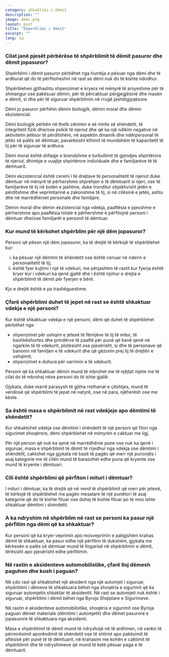 ```yaml
---
category: shkaktimi-i-demit
description: ""
image: demi.png
layout: post
title: "Shperblimi i dëmit"
excerpt: ""
lang: sq
---
```

<script>
var data = { topics: [
  {
    title: "Nga çfarë përbëhet shpërblimi i dëmit",
    text: function(){ return $("#part1").html(); }
  },
  {
    title: "Kur kërkohet shpërblimi i demit jo pasuror",
    text: function(){ return $("#part2").html(); }
  },
  {
    title: "Shpërblimi në rastin e shkaktimit të vdekjes së një personi",
    text: function(){ return $("#part3").html(); }
  },
  {
    title: "Shpërblimi që përfiton i mituri i dëmtuar",
    text: function(){ return $("#part4").html(); }
  },
  {
    title: "Shpërblimi në rast përfitimi nga dëmi i shkaktuar",
    text: function(){ return $("#part5").html(); }
  },
  {
    title: "Shpëblimi në rast aksidentesh automobilistike",
    text: function(){ return $("#part6").html(); }
  }
]};
</script>

<div id="part1" class="hidden">
<h3>Cilat janë pjesët përbërëse të shpërblimit të dëmit pasuror dhe dëmit jopasuror?</h3>
<p>Shpërblimi i dëmit pasuror përbëhet nga humbja e pësuar nga dëmi dhe të ardhurat që do të përfitoheshin në rast se dëmi nuk do të kishte ndodhur.</p>
<p>Shpërblehen gjithashtu shpenzimet e kryera në mënyrë të arsyeshme për të shmangur ose pakësuar dëmin, për të përcaktuar përgjegjësinë dhe masën e dëmit, si dhe për të siguruar shpërblimin në rrugë jashtëgjyqësore.</p>
<p>Dëmi jo pasuror përfshin dëmin biologjik, dëmin moral dhe dëmin ekzistencial. </p>
<p>Dëmi biologjik përbën në thelb cënimin e së mirës së shëndetit, të integritetit fizik dhe/ose psikik të njeriut dhe që ka një ndikim negative në aktivitetin jetësor të përditshëm, në aspektin dinamik dhe ndërpersonal të jetës së palës së dëmtuar, pavarësisht kthimit të mundshëm të kapacitetit të tij për të siguruar të ardhura.</p>
<p>Dëmi moral është shfaqje e brendshme e turbullimit të gjendjes shpirtërore të njeriut, dhimbje e vuajtje shpirtërore individuale dhe e familjarëve të të dëmtuarit.</p>
<p>Dëmi ekzistencial është cenimi i të drejtave të personalitetit të njeriut duke dëmtuar në mënyrë të përhershme shprehjen e të dëmtuarit si njeri, ose të familjarëve të tij në botën e jashtme, duke tronditur objektivisht jetën e përditshme dhe veprimtarinë e zakonshme të tij, si në cilësinë e jetës, ashtu dhe në marrëdhëniet personale dhe familjare.</p>
<p>Dëmin moral dhe dëmin ekzistencial nga vdekja, paaftësia e pjesshme e përhershme apo paaftësia totale e përhershme e përfitojnë personi i dëmtuar dhe/ose familjarët e personit të dëmtuar.</p>
</div>

<div id="part2" class="hidden">
<h3>Kur mund të kërkohet shpërblim për një dëm jopasuror?</h3>
Personi që pëson një dëm jopasuror, ka të drejtë të kërkojë të shpërblehet kur:
<ol style="list-style-type: lower-roman;">
<li>ka pësuar një dëmtim të shëndetit ose është cenuar në nderin e personalitetit të tij;</li>
<li>është fyer kujtimi i një të vdekuri, me përjashtim të rastit kur fyerja është kryer kur i vdekuri ka qenë gjallë dhe i është njohur e drejta e shpërblimit të dëmit për fyerjen e bërë.</li>
</ol>
Kjo e drejtë është e pa trashëgueshme.
</div>

<div id="part3" class="hidden">
<h3>Çfarë shpërblimi duhet të jepet në rast se është shkaktuar vdekja e një personi?</h3>
Kur është shkaktuar vdekja e një personi, dëmi që duhet të shpërblehet përbëhet nga:
<ul>
<li>shpenzimet për ushqim e jetesë të fëmijëve të tij të mitur, të bashkëshortes dhe prindërve të paaftë për punë që kanë qenë në ngarkim të të vdekurit, plotësisht ose pjesërisht, si dhe të personave që banonin në familjen e të vdekurit dhe që gëzonin prej tij të drejtën e ushqimit;</li>
<li>shpenzimet e duhura për varrimin e të vdekurit.</li>
</ul>
Personi që ka shkaktuar dëmin mund të mbrohet me të njëjtat mjete me të cilat do të mbrohej nëse personi do të ishte gjallë.
<p>Gjykata, duke marrë parasysh të gjitha rrethanat e çështjes, mund të vendosë që shpërblimi të jepet në natyrë, ose në para, njëherësh ose me këste.</p>
<h3>Sa është masa e shpërblimit në rast vdekjeje apo dëmtimi të shëndetit?</h3>
<p>Kur shkaktohet vdekja ose dëmtimi i shëndetit të një personi që fiton nga sigurimet shoqërore, dëmi shpërblehet në mënyrën e caktuar me ligj.</p>
<p>Për një person që nuk ka qenë në marrëdhënie pune ose nuk ka qenë i siguruar, masa e shpërblimit të dëmit të rrjedhur nga vdekja ose dëmtimi i shëndetit, caktohet nga gjykata në bazë të pagës që merr një punonjës i asaj kategorie me të cilën mund të barazohet edhe puna që kryente ose mund të kryente i dëmtuari.</p>
</div>

<div id="part4" class="hidden">
<h3>Cili është shpërblimi që përfiton i mituri i dëmtuar?</h3>
I mituri i dëmtuar, ka të drejtë që në vend të shpërblimit që merr për jetesë, të kërkojë të shpërblehet me pagën mesatare të një punëtori të asaj kategorie që do të kishte fituar ose duhej të kishte fituar po të mos ishte shkaktuar dëmtimi i shëndetit.
</div>

<div id="part5" class="hidden">
<h3>A ka ndryshim në shpërblim në rast se personi ka pasur një përfitim nga dëmi që ka shkaktuar?</h3>
Kur personi që ka kryer veprimin apo mosveprimin e paligjshëm krahas dëmit të shkaktuar, ka pasur edhe një përfitim të dukshëm, gjykata me kërkesën e palës së dëmtuar mund të llogarisë në shpërblimin e dëmit, tërësisht apo pjesërisht edhe përfitimin.
</div>

<div id="part6" class="hidden">
<h3>Në rastin e aksidenteve automobilistike, çfarë lloj dëmesh paguhen dhe kush i paguan? </h3>
<p>Në çdo rast që shkaktohet një aksident nga një automjet i siguruar, shpërblimi i dëmeve të shkaktuara bëhet nga shoqëria e sigurimit që ka siguruar automjetin shkaktar të aksidentit. Në rast se automjeti nuk është i siguruar, shpërblimi i dëmit bëhet nga Byroja Shqiptare e Sigurimeve.</p>
<p>Në rastin e aksidenteve automobilistike, shoqëria e sigurimit ose Byroja paguan dëmet materiale (dëmtimi i automjetit) dhe dëmet pasurore e jopasurore të shkaktuara nga aksidenti.</p>
<p>Masa e shpërblimit të dëmit mund të ndryshojë në të ardhmen, në varësi të përmirësimit aporëndimit të shëndetit ose të shtimit apo pakësimit të aftësisë për punë të të dëmtuarit, në krahasim me kohën e caktimit të shpërblimit dhe të ndryshimeve që mund të ketë pësuar paga e të dëmtuarit.</p>
</div>

<div class="post-content"></div>
